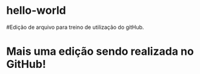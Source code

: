 # hello-world

#Edição de arquivo para treino de utilização do gitHub.

# Mais uma edição sendo realizada no GitHub!
